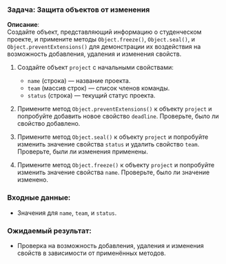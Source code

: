 ### Задача: Защита объектов от изменения

**Описание**:  
Создайте объект, представляющий информацию о студенческом проекте, и примените методы `Object.freeze()`, `Object.seal()`, и `Object.preventExtensions()` для демонстрации их воздействия на возможность добавления, удаления и изменения свойств.

1. Создайте объект `project` с начальными свойствами:
    - `name` (строка) — название проекта.
    - `team` (массив строк) — список членов команды.
    - `status` (строка) — текущий статус проекта.

2. Примените метод `Object.preventExtensions()` к объекту `project` и попробуйте добавить новое свойство `deadline`. Проверьте, было ли свойство добавлено.

3. Примените метод `Object.seal()` к объекту `project` и попробуйте изменить значение свойства `status` и удалить свойство `team`. Проверьте, были ли изменения применены.

4. Примените метод `Object.freeze()` к объекту `project` и попробуйте изменить значение свойства `name`. Проверьте, было ли значение изменено.

### Входные данные:
- Значения для `name`, `team`, и `status`.

### Ожидаемый результат:
- Проверка на возможность добавления, удаления и изменения свойств в зависимости от применённых методов.
